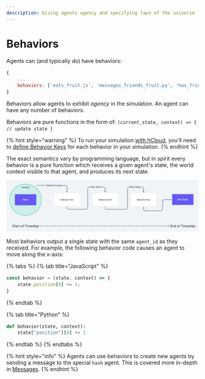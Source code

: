 ```yaml
---
description: Giving agents agency and specifying laws of the universe
---
```


# Behaviors

Agents can \(and typically do\) have behaviors:

```javascript
{
    ...
    behaviors: ['eats_fruit.js', 'messages_friends_fruit.py', 'has_friends.js']
}
```

Behaviors allow agents to exhibit _agency_ in the simulation. An agent can have any number of behaviors.

Behaviors are pure functions in the form of: `(current_state, context) => { // update state }`

{% hint style="warning" %}
To run your simulation [with hCloud](../h.cloud.md), you'll need to [define Behavior Keys](behavior-keys.md) for each behavior in your simulation.
{% endhint %}

The exact semantics vary by programming language, but in spirit every behavior is a pure function which receives a given agent's state, the world context visible to that agent, and produces its next state.

![During a timestep an agent passes its state and context to its associated behaviors, modifying its state](../.gitbook/assets/untitled-4-.png)

Most behaviors output a single state with the same `agent_id` as they received. For example, the following behavior code causes an agent to move along the x-axis:

{% tabs %}
{% tab title="JavaScript" %}
```javascript
const behavior = (state, context) => {
    state.position[0] += 1;
}
```
{% endtab %}

{% tab title="Python" %}
```python
def behavior(state, context):
    state["position"][0] += 1
```
{% endtab %}
{% endtabs %}

{% hint style="info" %}
Agents can use behaviors to create new agents by sending a message to the special `hash` agent. This is covered more in-depth in [Messages](../agent-messages/built-in-message-handlers.md#creating-agents-via-messages).
{% endhint %}

